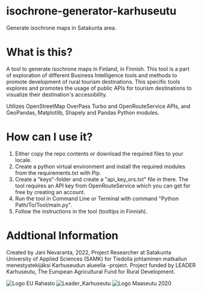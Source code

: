 # isochrone-generator-karhuseutu
Generate isochrone maps in Satakunta area.

# What is this?
A tool to generate isochrone maps in Finland, in Finnish.
This tool is a part of exploration of different Business Intelligence tools and methods to promote development of rural tourism destinations.
This specific tools explores and promotes the usage of public APIs for tourism destinations to visualize their destination's accessibility.

Utilizes OpenStreetMap OverPass Turbo and OpenRouteService APIs, and GeoPandas, Matplotlib, Shapely and Pandas Python modules.

# How can I use it?
1. Either copy the repo contents or download the required files to your locale.
2. Create a python virtual environment and install the required modules from the requirements.txt with Pip.
3. Create a "keys"-folder and create a "api_key_ors.txt" file in there. The tool requires an API key from OpenRouteService which you can get for free by creating an account.
4. Run the tool in Command Line or Terminal with command "Python Path/To/Tool/main.py".
5. Follow the instructions in the tool (tooltips in Finnish).

# Addtional Information
Created by Jani Nevaranta, 2022, Project Researcher at Satakunta University of Applied Sciences (SAMK) for Tiedolla johtaminen matkailun menestystekijäksi Karhuseudun alueella -project.
Project funded by LEADER Karhuseutu, The European Agricultural Fund for Rural Development.

![Logo EU Rahasto](https://user-images.githubusercontent.com/60329989/162693861-4478270f-bffd-419c-bee0-65708c035786.jpg)
![Leader_Karhuseutu](https://user-images.githubusercontent.com/60329989/162693885-42a84ff7-20a4-4d15-b3ec-b6f279a53cb3.jpg)
![Logo Maaseutu 2020](https://user-images.githubusercontent.com/60329989/162693906-6881892c-3ec9-46f4-9335-f1754c47336f.png)

